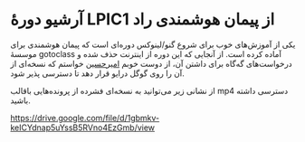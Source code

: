 # آرشیو دورهٔ LPIC1 از پیمان هوشمندی راد

یکی از آموزش‌های خوب برای شروع گنو/لینوکس دوره‌ای است که پیمان هوشمندی برای موسسهٔ gotoclass آماده کرده است.
از آنجایی که این دوره از اینترنت حذف شده و درخواست‌های گه‌گاه برای داشتن آن، 
از دوست خوبم [امیرحسین](https://github.com/Amirh14123) خواستم
که نسخه‌ای از آن را روی گوگل درایو قرار دهد تا دسترسی پذیر شود.

از نشانی زیر می‌توانید به نسخه‌ای فشرده از پرونده‌هایی باقالب mp4 دسترسی داشته باشید.

https://drive.google.com/file/d/1gbmkv-keICYdnap5uYssB5RVno4EzGmb/view



